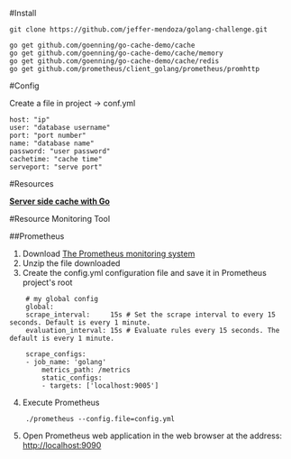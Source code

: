 
#Install 

```
git clone https://github.com/jeffer-mendoza/golang-challenge.git

go get github.com/goenning/go-cache-demo/cache
go get github.com/goenning/go-cache-demo/cache/memory
go get github.com/goenning/go-cache-demo/cache/redis
go get github.com/prometheus/client_golang/prometheus/promhttp
```

#Config

Create a file in project -> conf.yml

```
host: "ip"
user: "database username"
port: "port number"
name: "database name"
password: "user password"
cachetime: "cache time"
serveport: "serve port"
```

#Resources

[**Server side cache with Go**](https://goenning.net/2017/03/18/server-side-cache-go/)


#Resource Monitoring Tool

##Prometheus

1. Download  [The Prometheus monitoring system](https://prometheus.io/download/)
2. Unzip the file downloaded
3. Create the config.yml configuration file and save it in Prometheus project's root 

``` 
    # my global config
    global:
    scrape_interval:     15s # Set the scrape interval to every 15 seconds. Default is every 1 minute.
    evaluation_interval: 15s # Evaluate rules every 15 seconds. The default is every 1 minute.

    scrape_configs:
    - job_name: 'golang'
        metrics_path: /metrics
        static_configs:
        - targets: ['localhost:9005']
```
4. Execute Prometheus
``` 
    ./prometheus --config.file=config.yml
``` 
5. Open Prometheus web application in the web browser at the address: [http://localhost:9090](http://localhost:9090)